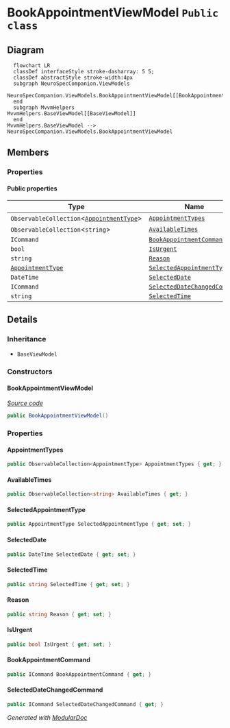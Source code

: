 # BookAppointmentViewModel `Public class`

## Diagram
```mermaid
  flowchart LR
  classDef interfaceStyle stroke-dasharray: 5 5;
  classDef abstractStyle stroke-width:4px
  subgraph NeuroSpecCompanion.ViewModels
  NeuroSpecCompanion.ViewModels.BookAppointmentViewModel[[BookAppointmentViewModel]]
  end
  subgraph MvvmHelpers
MvvmHelpers.BaseViewModel[[BaseViewModel]]
  end
MvvmHelpers.BaseViewModel --> NeuroSpecCompanion.ViewModels.BookAppointmentViewModel
```

## Members
### Properties
#### Public  properties
| Type | Name | Methods |
| --- | --- | --- |
| `ObservableCollection`&lt;[`AppointmentType`](../../neurospec/shared/models/dto/AppointmentType.md)&gt; | [`AppointmentTypes`](#appointmenttypes) | `get` |
| `ObservableCollection`&lt;`string`&gt; | [`AvailableTimes`](#availabletimes) | `get` |
| `ICommand` | [`BookAppointmentCommand`](#bookappointmentcommand) | `get` |
| `bool` | [`IsUrgent`](#isurgent) | `get, set` |
| `string` | [`Reason`](#reason) | `get, set` |
| [`AppointmentType`](../../neurospec/shared/models/dto/AppointmentType.md) | [`SelectedAppointmentType`](#selectedappointmenttype) | `get, set` |
| `DateTime` | [`SelectedDate`](#selecteddate) | `get, set` |
| `ICommand` | [`SelectedDateChangedCommand`](#selecteddatechangedcommand) | `get` |
| `string` | [`SelectedTime`](#selectedtime) | `get, set` |

## Details
### Inheritance
 - `BaseViewModel`

### Constructors
#### BookAppointmentViewModel
[*Source code*](https://github.com///blob//NeuroSpecCompanion/ViewModels/BookAppointmentViewModel.cs#L30)
```csharp
public BookAppointmentViewModel()
```

### Properties
#### AppointmentTypes
```csharp
public ObservableCollection<AppointmentType> AppointmentTypes { get; }
```

#### AvailableTimes
```csharp
public ObservableCollection<string> AvailableTimes { get; }
```

#### SelectedAppointmentType
```csharp
public AppointmentType SelectedAppointmentType { get; set; }
```

#### SelectedDate
```csharp
public DateTime SelectedDate { get; set; }
```

#### SelectedTime
```csharp
public string SelectedTime { get; set; }
```

#### Reason
```csharp
public string Reason { get; set; }
```

#### IsUrgent
```csharp
public bool IsUrgent { get; set; }
```

#### BookAppointmentCommand
```csharp
public ICommand BookAppointmentCommand { get; }
```

#### SelectedDateChangedCommand
```csharp
public ICommand SelectedDateChangedCommand { get; }
```

*Generated with* [*ModularDoc*](https://github.com/hailstorm75/ModularDoc)
